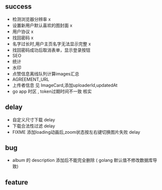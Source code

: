 ## success
- 检测浏览器分辨率  x
- 设置新用户默认喜欢的图封面 x
- 用户协议 x
- 找回密码 x
- 名字过长时,用户主页名字无法显示完整  x
- 找回密码成功后取消表单，显示登录按钮
- SEO
- 统计
- 水印
- 点赞信息离线队列计算images汇总
- AGREEMENT_URL
- 上传者信息 见 ImageCard,添加uploaderId,updatedAt
- go app 时区 , token过期时间不一致 核实

## delay

- 自定义尺寸下载   delay
- 下载合法性过滤 delay
- FIXME 添加loading动画后,zoom状态按左右键切换图片失败 delay

## bug

- album 的 description 添加后不能完全删除 ( golang 默认值不修改数据库导致)

## feature



